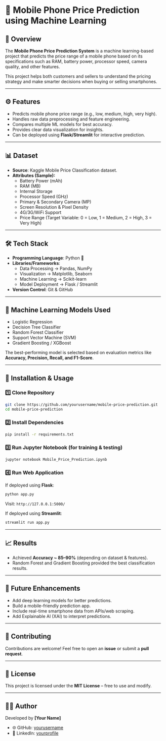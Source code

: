 # 📱 Mobile Phone Price Prediction using Machine Learning  

## 📌 Overview  
The **Mobile Phone Price Prediction System** is a machine learning-based project that predicts the price range of a mobile phone based on its specifications such as RAM, battery power, processor speed, camera quality, and other features.  

This project helps both customers and sellers to understand the pricing strategy and make smarter decisions when buying or selling smartphones.  

---

## ⚙️ Features  
- Predicts mobile phone price range (e.g., low, medium, high, very high).  
- Handles raw data preprocessing and feature engineering.  
- Compares multiple ML models for best accuracy.  
- Provides clear data visualization for insights.  
- Can be deployed using **Flask/Streamlit** for interactive prediction.  

---

## 📊 Dataset  
- **Source**: Kaggle Mobile Price Classification dataset.  
- **Attributes (Sample):**  
  - Battery Power (mAh)  
  - RAM (MB)  
  - Internal Storage  
  - Processor Speed (GHz)  
  - Primary & Secondary Camera (MP)  
  - Screen Resolution & Pixel Density  
  - 4G/3G/WiFi Support  
  - Price Range (Target Variable: 0 = Low, 1 = Medium, 2 = High, 3 = Very High)  

---

## 🛠 Tech Stack  
- **Programming Language**: Python 🐍  
- **Libraries/Frameworks**:  
  - Data Processing → Pandas, NumPy  
  - Visualization → Matplotlib, Seaborn  
  - Machine Learning → Scikit-learn  
  - Model Deployment → Flask / Streamlit  
- **Version Control**: Git & GitHub  

---

## 🔎 Machine Learning Models Used  
- Logistic Regression  
- Decision Tree Classifier  
- Random Forest Classifier  
- Support Vector Machine (SVM)  
- Gradient Boosting / XGBoost  

The best-performing model is selected based on evaluation metrics like **Accuracy, Precision, Recall, and F1-Score**.  

---

## 🚀 Installation & Usage  

### 1️⃣ Clone Repository  
```bash
git clone https://github.com/yourusername/mobile-price-prediction.git
cd mobile-price-prediction
```

### 2️⃣ Install Dependencies  
```bash
pip install -r requirements.txt
```

### 3️⃣ Run Jupyter Notebook (for training & testing)  
```bash
jupyter notebook Mobile_Price_Prediction.ipynb
```

### 4️⃣ Run Web Application  
If deployed using **Flask**:  
```bash
python app.py
```
Visit: `http://127.0.0.1:5000/`  

If deployed using **Streamlit**:  
```bash
streamlit run app.py
```

---

## 📈 Results  
- Achieved **Accuracy ~ 85–90%** (depending on dataset & features).  
- Random Forest and Gradient Boosting provided the best classification results.  

---

## 📌 Future Enhancements  
- Add deep learning models for better predictions.  
- Build a mobile-friendly prediction app.  
- Include real-time smartphone data from APIs/web scraping.  
- Add Explainable AI (XAI) to interpret predictions.  

---

## 🤝 Contributing  
Contributions are welcome! Feel free to open an **issue** or submit a **pull request**.  

---

## 📜 License  
This project is licensed under the **MIT License** – free to use and modify.  

---

## 👨‍💻 Author  
Developed by **[Your Name]**  
- 🌐 GitHub: [yourusername](https://github.com/yourusername)  
- 🔗 LinkedIn: [yourprofile](https://linkedin.com/in/yourprofile)  
